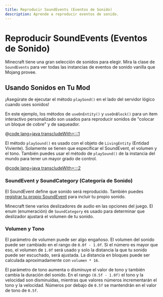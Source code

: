 ```yaml
---
title: Reproducir SoundEvents (Eventos de Sonido)
description: Aprende a reproducir eventos de sonido.
---
```


# Reproducir SoundEvents (Eventos de Sonido)

Minecraft tiene una gran selección de sonidos para elegir. Mira la clase de `SoundEvents` para ver todas las instancias de eventos de sonido vanilla que Mojang provee.

## Usando Sonidos en Tu Mod

¡Asegúrate de ejecutar el método `playSond()` en el lado del servidor lógico cuando uses sonidos!

En este ejemplo, los métodos de `useOnEntity()` y `useOnBlock()` para un item interactivo personalizado son usados para reproducir sonidos de "colocar un bloque de cobre" y de saqueador.

@[code lang=java transcludeWith=:::1](@/reference/1.21/src/main/java/com/example/docs/item/CustomSoundItem.java)

El método `playSound()` es usado con el objeto de `LivingEntity` (Entidad Viviente). Solamente se tienen que especificar el SoundEvent, el volumen y el tono. También puedes usar el método de `playSound()` de la instancia del mundo para tener un mayor grado de control.

@[code lang=java transcludeWith=:::2](@/reference/1.21/src/main/java/com/example/docs/item/CustomSoundItem.java)

### SoundEvent y SoundCategory (Categoría de Sonido)

El SoundEvent define que sonido será reproducido. También puedes [registrar tu propio SoundEvent](./custom) para incluir tu propio sonido.

Minecraft tiene varios deslizadores de audio en las opciones del juego. El enum (enumeración) de `SoundCategory` es usado para determinar que deslizador ajustará el volumen de tu sonido.

### Volumen y Tono

El parámetro de volumen puede ser algo engañoso. El volumen del sonido puede ser cambiado en el rango de `0.0f - 1.0f`. Si el número es mayor que eso, el volumen de `1.0f` será usado y solo la distancia la que tu sonido puede ser escuchado, será ajustada. La distancia en bloques puede ser calculada aproximadamente con `volumen * 16`.

El parámetro de tono aumenta o disminuye el valor de tono y también cambia la duración del sonido. En el rango `(0.5f - 1.0f)` el tono y la velocidad son disminuídas, mientras que valores números incrementarán el tono y la velocidad. Números por debajo de `0.5f` se mantendrán en el valor de tono de `0.5f`.
